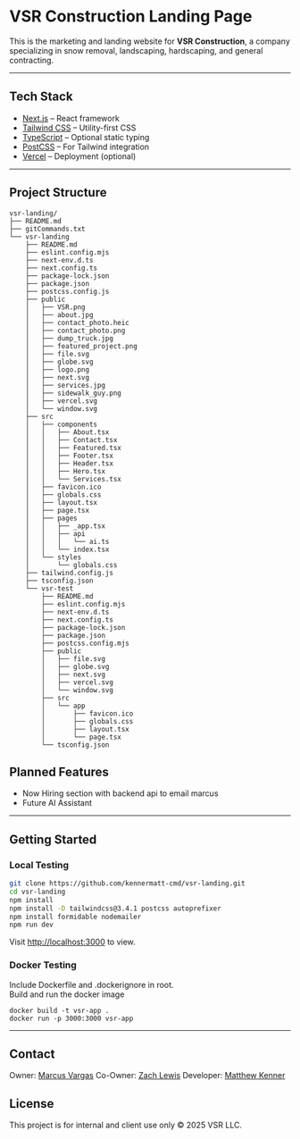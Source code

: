 # VSR Construction Landing Page

This is the marketing and landing website for **VSR Construction**, a company specializing in snow removal, landscaping, hardscaping, and general contracting.

---

## Tech Stack

- [Next.js](https://nextjs.org/) – React framework
- [Tailwind CSS](https://tailwindcss.com/) – Utility-first CSS
- [TypeScript](https://www.typescriptlang.org/) – Optional static typing
- [PostCSS](https://postcss.org/) – For Tailwind integration
- [Vercel](https://vercel.com/) – Deployment (optional)

---

## Project Structure
```
vsr-landing/
├── README.md
├── gitCommands.txt
└── vsr-landing
    ├── README.md
    ├── eslint.config.mjs
    ├── next-env.d.ts
    ├── next.config.ts
    ├── package-lock.json
    ├── package.json
    ├── postcss.config.js
    ├── public
    │   ├── VSR.png
    │   ├── about.jpg
    │   ├── contact_photo.heic
    │   ├── contact_photo.png
    │   ├── dump_truck.jpg
    │   ├── featured_project.png
    │   ├── file.svg
    │   ├── globe.svg
    │   ├── logo.png
    │   ├── next.svg
    │   ├── services.jpg
    │   ├── sidewalk_guy.png
    │   ├── vercel.svg
    │   └── window.svg
    ├── src
    │   ├── components
    │   │   ├── About.tsx
    │   │   ├── Contact.tsx
    │   │   ├── Featured.tsx
    │   │   ├── Footer.tsx
    │   │   ├── Header.tsx
    │   │   ├── Hero.tsx
    │   │   └── Services.tsx
    │   ├── favicon.ico
    │   ├── globals.css
    │   ├── layout.tsx
    │   ├── page.tsx
    │   ├── pages
    │   │   ├── _app.tsx
    │   │   ├── api
    │   │   │   └── ai.ts
    │   │   └── index.tsx
    │   └── styles
    │       └── globals.css
    ├── tailwind.config.js
    ├── tsconfig.json
    └── vsr-test
        ├── README.md
        ├── eslint.config.mjs
        ├── next-env.d.ts
        ├── next.config.ts
        ├── package-lock.json
        ├── package.json
        ├── postcss.config.mjs
        ├── public
        │   ├── file.svg
        │   ├── globe.svg
        │   ├── next.svg
        │   ├── vercel.svg
        │   └── window.svg
        ├── src
        │   └── app
        │       ├── favicon.ico
        │       ├── globals.css
        │       ├── layout.tsx
        │       └── page.tsx
        └── tsconfig.json
```
## Planned Features
- Now Hiring section with backend api to email marcus
- Future AI Assistant
---

## Getting Started
### Local Testing
```bash
git clone https://github.com/kennermatt-cmd/vsr-landing.git
cd vsr-landing
npm install
npm install -D tailwindcss@3.4.1 postcss autoprefixer
npm install formidable nodemailer
npm run dev
```
Visit [http://localhost:3000](http://localhost:3000) to view.
### Docker Testing
Include Dockerfile and .dockerignore in root.  
Build and run the docker image
```
docker build -t vsr-app .
docker run -p 3000:3000 vsr-app
```
---
## Contact
Owner: [Marcus Vargas](mailto:marcus@vsrsnow.com)
Co-Owner: [Zach Lewis](mailto:zach@vsrsnow.com)
Developer: [Matthew Kenner](mailto:m.kenner@outlook.com)

## License
This project is for internal and client use only © 2025 VSR LLC.